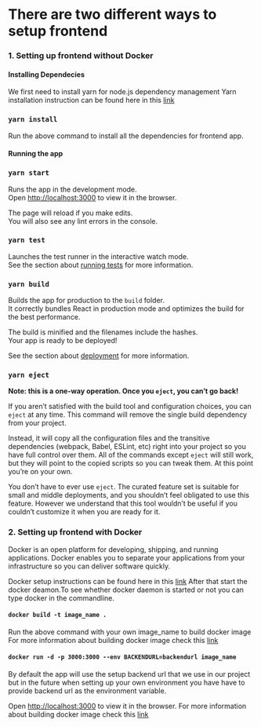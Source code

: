 # There are two different ways to setup frontend


### 1. Setting up frontend without Docker

#### Installing Dependecies
We first need to install yarn for node.js dependency management
Yarn installation instruction can be found here in this [link](https://classic.yarnpkg.com/en/docs/install/)

### `yarn install`
Run the above command to install all the dependencies for frontend app.

#### Running the app
### `yarn start`

Runs the app in the development mode.<br />
Open [http://localhost:3000](http://localhost:3000) to view it in the browser.

The page will reload if you make edits.<br />
You will also see any lint errors in the console.

### `yarn test`

Launches the test runner in the interactive watch mode.<br />
See the section about [running tests](https://facebook.github.io/create-react-app/docs/running-tests) for more information.

### `yarn build`

Builds the app for production to the `build` folder.<br />
It correctly bundles React in production mode and optimizes the build for the best performance.

The build is minified and the filenames include the hashes.<br />
Your app is ready to be deployed!

See the section about [deployment](https://facebook.github.io/create-react-app/docs/deployment) for more information.

### `yarn eject`

**Note: this is a one-way operation. Once you `eject`, you can’t go back!**

If you aren’t satisfied with the build tool and configuration choices, you can `eject` at any time. This command will remove the single build dependency from your project.

Instead, it will copy all the configuration files and the transitive dependencies (webpack, Babel, ESLint, etc) right into your project so you have full control over them. All of the commands except `eject` will still work, but they will point to the copied scripts so you can tweak them. At this point you’re on your own.

You don’t have to ever use `eject`. The curated feature set is suitable for small and middle deployments, and you shouldn’t feel obligated to use this feature. However we understand that this tool wouldn’t be useful if you couldn’t customize it when you are ready for it.

### 2. Setting up frontend with Docker
Docker is an open platform for developing, shipping, and running applications. Docker enables you to separate your applications from your infrastructure so you can deliver software quickly.

Docker setup instructions can be found here in this [link](https://docs.docker.com/get-docker/)
After that start the docker deamon.To see whether docker daemon is started or not you can type docker in the commandline.


#### `docker build -t image_name .` 
Run the above command with your own image_name to build docker image
For more information about building docker image check this [link](https://docs.docker.com/engine/reference/commandline/build/)

#### `docker run -d -p 3000:3000 --env BACKENDURL=backendurl image_name`
By default the app will use the setup backend url that we use in our project but in the future when setting up your own environment you have have to provide backend url as the environment variable.

Open [http://localhost:3000](http://localhost:3000) to view it in the browser.
For more information about building docker image check this  [link](https://docs.docker.com/engine/reference/commandline/run/)